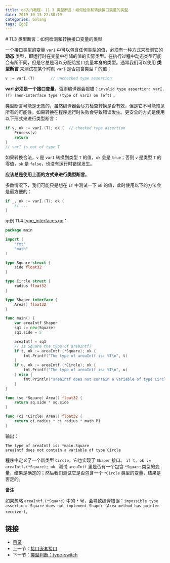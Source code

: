 ```yaml
---
title: go入门教程- 11.3 类型断言：如何检测和转换接口变量的类型   
date: 2019-10-15 22:30:19   
categories: Golang   
tags: [go]   
---
```

﻿# 11.3 类型断言：如何检测和转换接口变量的类型

一个接口类型的变量 `varI` 中可以包含任何类型的值，必须有一种方式来检测它的 **动态** 类型，即运行时在变量中存储的值的实际类型。在执行过程中动态类型可能会有所不同，但是它总是可以分配给接口变量本身的类型。通常我们可以使用 **类型断言** 来测试在某个时刻 `varI` 是否包含类型 `T` 的值：

```go
v := varI.(T)       // unchecked type assertion
```

**varI 必须是一个接口变量**，否则编译器会报错：`invalid type assertion: varI.(T) (non-interface type (type of varI) on left)` 。

类型断言可能是无效的，虽然编译器会尽力检查转换是否有效，但是它不可能预见所有的可能性。如果转换在程序运行时失败会导致错误发生。更安全的方式是使用以下形式来进行类型断言：

```go
if v, ok := varI.(T); ok {  // checked type assertion
    Process(v)
    return
}
// varI is not of type T
```

如果转换合法，`v` 是 `varI` 转换到类型 `T` 的值，`ok` 会是 `true`；否则 `v` 是类型 `T` 的零值，`ok` 是 `false`，也没有运行时错误发生。

**应该总是使用上面的方式来进行类型断言**。

多数情况下，我们可能只是想在 `if` 中测试一下 `ok` 的值，此时使用以下的方法会是最方便的：

```go
if _, ok := varI.(T); ok {
    // ...
}
```

示例 11.4 [type_interfaces.go](examples/chapter_11/type_interfaces.go)：

```go
package main

import (
	"fmt"
	"math"
)

type Square struct {
	side float32
}

type Circle struct {
	radius float32
}

type Shaper interface {
	Area() float32
}

func main() {
	var areaIntf Shaper
	sq1 := new(Square)
	sq1.side = 5

	areaIntf = sq1
	// Is Square the type of areaIntf?
	if t, ok := areaIntf.(*Square); ok {
		fmt.Printf("The type of areaIntf is: %T\n", t)
	}
	if u, ok := areaIntf.(*Circle); ok {
		fmt.Printf("The type of areaIntf is: %T\n", u)
	} else {
		fmt.Println("areaIntf does not contain a variable of type Circle")
	}
}

func (sq *Square) Area() float32 {
	return sq.side * sq.side
}

func (ci *Circle) Area() float32 {
	return ci.radius * ci.radius * math.Pi
}
```

输出：

    The type of areaIntf is: *main.Square
    areaIntf does not contain a variable of type Circle

程序中定义了一个新类型 `Circle`，它也实现了 `Shaper` 接口。 `if t, ok := areaIntf.(*Square); ok ` 测试 `areaIntf` 里是否有一个包含 `*Square` 类型的变量，结果是确定的；然后我们测试它是否包含一个 `*Circle` 类型的变量，结果是否定的。

**备注**

如果忽略 `areaIntf.(*Square)` 中的 `*` 号，会导致编译错误：`impossible type assertion: Square does not implement Shaper (Area method has pointer receiver)`。

## 链接

- [目录](directory.md)
- 上一节：[接口嵌套接口](11.2.md)
- 下一节：[类型判断：type-switch](11.4.md)
